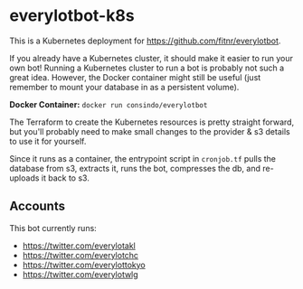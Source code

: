 # everylotbot-k8s

This is a Kubernetes deployment for <https://github.com/fitnr/everylotbot>.

If you already have a Kubernetes cluster, it should make it easier to run your own bot! Running a Kubernetes cluster to run a bot is probably not such a great idea. However, the Docker container might still be useful (just remember to mount your database in as a persistent volume).

**Docker Container:** `docker run consindo/everylotbot`

The Terraform to create the Kubernetes resources is pretty straight forward, but you'll probably need to make small changes to the provider & s3 details to use it for yourself.

Since it runs as a container, the entrypoint script in `cronjob.tf` pulls the database from s3, extracts it, runs the bot, compresses the db, and re-uploads it back to s3.

## Accounts

This bot currently runs:

- <https://twitter.com/everylotakl>
- <https://twitter.com/everylotchc>
- <https://twitter.com/everylottokyo>
- <https://twitter.com/everylotwlg>
